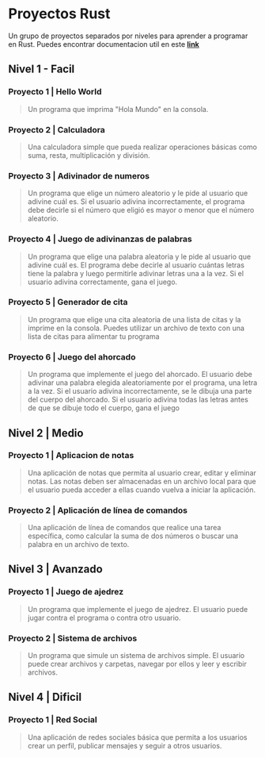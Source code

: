 # Proyectos Rust

Un grupo de proyectos separados por niveles para aprender a programar en Rust. Puedes encontrar documentacion util en este **[link](https://goyox86.gitbooks.io/el-libro-de-rust/content/index.html)**

## Nivel 1 - Facil

### Proyecto 1 | Hello World

> Un programa que imprima "Hola Mundo" en la consola.

### Proyecto 2 | Calculadora

> Una calculadora simple que pueda realizar operaciones básicas como suma, resta, multiplicación y división.

### Proyecto 3 | Adivinador de numeros

> Un programa que elige un número aleatorio y le pide al usuario que adivine cuál es. Si el usuario adivina incorrectamente, el programa debe decirle si el número que eligió es mayor o menor que el número aleatorio.

### Proyecto 4 | Juego de adivinanzas de palabras

> Un programa que elige una palabra aleatoria y le pide al usuario que adivine cuál es. El programa debe decirle al usuario cuántas letras tiene la palabra y luego permitirle adivinar letras una a la vez. Si el usuario adivina correctamente, gana el juego.

### Proyecto 5 | Generador de cita

> Un programa que elige una cita aleatoria de una lista de citas y la imprime en la consola. Puedes utilizar un archivo de texto con una lista de citas para alimentar tu programa

### Proyecto 6 | Juego del ahorcado

> Un programa que implemente el juego del ahorcado. El usuario debe adivinar una palabra elegida aleatoriamente por el programa, una letra a la vez. Si el usuario adivina incorrectamente, se le dibuja una parte del cuerpo del ahorcado. Si el usuario adivina todas las letras antes de que se dibuje todo el cuerpo, gana el juego

## Nivel 2 | Medio

### Proyecto 1 | Aplicacion de notas

> Una aplicación de notas que permita al usuario crear, editar y eliminar notas. Las notas deben ser almacenadas en un archivo local para que el usuario pueda acceder a ellas cuando vuelva a iniciar la aplicación.

### Proyecto 2 | Aplicación de línea de comandos

> Una aplicación de línea de comandos que realice una tarea específica, como calcular la suma de dos números o buscar una palabra en un archivo de texto.

## Nivel 3 | Avanzado

### Proyecto 1 | Juego de ajedrez

> Un programa que implemente el juego de ajedrez. El usuario puede jugar contra el programa o contra otro usuario.

### Proyecto 2 | Sistema de archivos

> Un programa que simule un sistema de archivos simple. El usuario puede crear archivos y carpetas, navegar por ellos y leer y escribir archivos.

## Nivel 4 | Dificil

### Proyecto 1 | Red Social

> Una aplicación de redes sociales básica que permita a los usuarios crear un perfil, publicar mensajes y seguir a otros usuarios.
